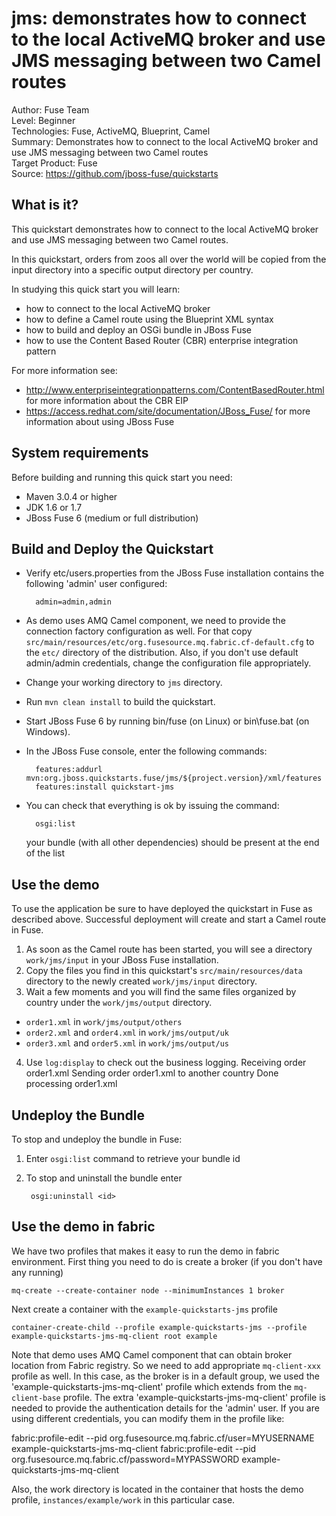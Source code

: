 jms: demonstrates how to connect to the local ActiveMQ broker and use JMS messaging between two Camel routes
===================================
Author: Fuse Team  
Level: Beginner  
Technologies: Fuse, ActiveMQ, Blueprint, Camel  
Summary: Demonstrates how to connect to the local ActiveMQ broker and use JMS messaging between two Camel routes  
Target Product: Fuse  
Source: <https://github.com/jboss-fuse/quickstarts>

What is it?
-----------

This quickstart demonstrates how to connect to the local ActiveMQ broker and use JMS messaging between two Camel routes.

In this quickstart, orders from zoos all over the world will be copied from the input directory into a specific
output directory per country.

In studying this quick start you will learn:

* how to connect to the local ActiveMQ broker
* how to define a Camel route using the Blueprint XML syntax
* how to build and deploy an OSGi bundle in JBoss Fuse
* how to use the Content Based Router (CBR) enterprise integration pattern

For more information see:

* http://www.enterpriseintegrationpatterns.com/ContentBasedRouter.html for more information about the CBR EIP
* https://access.redhat.com/site/documentation/JBoss_Fuse/ for more information about using JBoss Fuse


System requirements
-------------------

Before building and running this quick start you need:

* Maven 3.0.4 or higher
* JDK 1.6 or 1.7
* JBoss Fuse 6 (medium or full distribution)


Build and Deploy the Quickstart
-------------------------------

* Verify etc/users.properties from the JBoss Fuse installation contains the following 'admin' user configured:

        admin=admin,admin

* As demo uses AMQ Camel component, we need to provide the connection factory configuration as well. For that copy `src/main/resources/etc/org.fusesource.mq.fabric.cf-default.cfg` to the `etc/` directory of the distribution.
    Also, if you don't use default admin/admin credentials, change the configuration file appropriately.

* Change your working directory to `jms` directory.
* Run `mvn clean install` to build the quickstart.
* Start JBoss Fuse 6 by running bin/fuse (on Linux) or bin\fuse.bat (on Windows).


* In the JBoss Fuse console, enter the following commands:

        features:addurl mvn:org.jboss.quickstarts.fuse/jms/${project.version}/xml/features
        features:install quickstart-jms

* You can check that everything is ok by issuing  the command:

        osgi:list

   your bundle (with all other dependencies) should be present at the end of the list

Use the demo
--------------

To use the application be sure to have deployed the quickstart in Fuse as described above. Successful deployment will create and start a Camel route in Fuse.

1. As soon as the Camel route has been started, you will see a directory `work/jms/input` in your JBoss Fuse installation.
2. Copy the files you find in this quickstart's `src/main/resources/data` directory to the newly created `work/jms/input` directory.
3. Wait a few moments and you will find the same files organized by country under the `work/jms/output` directory.
  * `order1.xml` in `work/jms/output/others`
  * `order2.xml` and `order4.xml` in `work/jms/output/uk`
  * `order3.xml` and `order5.xml` in `work/jms/output/us`


4. Use `log:display` to check out the business logging.
        Receiving order order1.xml
        Sending order order1.xml to another country
        Done processing order1.xml

Undeploy the Bundle
-------------------

To stop and undeploy the bundle in Fuse:

1. Enter `osgi:list` command to retrieve your bundle id
2. To stop and uninstall the bundle enter

        osgi:uninstall <id>


Use the demo in fabric
----------------------

We have two profiles that makes it easy to run the demo in fabric environment. First thing you need to do is create a broker (if you don't have any running)

    mq-create --create-container node --minimumInstances 1 broker

Next create a container with the `example-quickstarts-jms` profile

    container-create-child --profile example-quickstarts-jms --profile example-quickstarts-jms-mq-client root example

Note that demo uses AMQ Camel component that can obtain broker location from Fabric registry. So we need to add appropriate `mq-client-xxx` profile as well.
In this case, as the broker is in a default group, we used the 'example-quickstarts-jms-mq-client' profile which extends from the `mq-client-base` profile.
The extra 'example-quickstarts-jms-mq-client' profile is needed to provide the authentication details for the 'admin' user. If you are using different credentials,
you can modify them in the profile like:

   fabric:profile-edit --pid org.fusesource.mq.fabric.cf/user=MYUSERNAME example-quickstarts-jms-mq-client
   fabric:profile-edit --pid org.fusesource.mq.fabric.cf/password=MYPASSWORD example-quickstarts-jms-mq-client

Also, the work directory is located in the container that hosts the demo profile, `instances/example/work` in this particular case.
